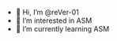 - 👋 Hi, I’m @reVer-01
- 👀 I’m interested in ASM
- 🌱 I’m currently learning ASM

<!---
reVer-01/reVer-01 is a ✨ special ✨ repository because its `README.md` (this file) appears on your GitHub profile.
You can click the Preview link to take a look at your changes.
--->
